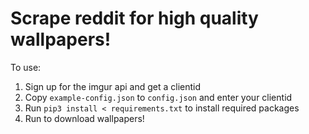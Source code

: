# Scrape reddit for high quality wallpapers!

To use:
1. Sign up for the imgur api and get a clientid
1. Copy `example-config.json` to `config.json` and enter your clientid
1. Run `pip3 install < requirements.txt` to install required packages
1. Run to download wallpapers!
